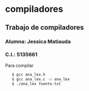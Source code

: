 # compiladores
## Trabajo de compiladores
### Alumna: Jessica Matiauda
### C.I.: 5135661 
 
 Para compilar 
 ```sh
    $ gcc ana_lex.h
    $ gcc ana_lex.c -o ana_lex
    $ ./ana_lex fuente.txt
 ```